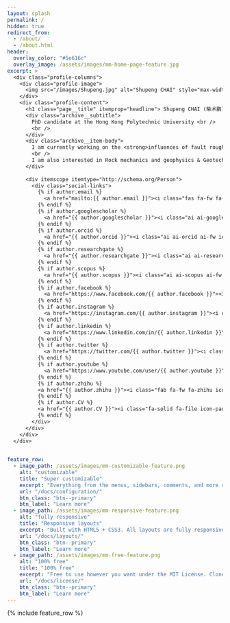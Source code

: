 ```yaml
---
layout: splash
permalink: /
hidden: true
redirect_from: 
  - /about/
  - /about.html
header:
  overlay_color: "#5e616c"
  overlay_image: /assets/images/mm-home-page-feature.jpg
excerpt: >
  <div class="profile-columns">
    <div class="profile-image">
      <img src="/images/Shupeng.jpg" alt="Shupeng CHAI" style="max-width: 300px; border-radius: 50%;" >
    </div>
    <div class="profile-content">
      <h1 class="page__title" itemprop="headline"> Shupeng CHAI (柴术鹏) </h1>
      <div class="archive__subtitle">
        PhD candidate at the Hong Kong Polytechnic University <br /> 
        <br />
      </div>
      <div class="archive__item-body">
        I am currently working on the <strong>influences of fault roughness on rupture dynamics and stick-slip behavior</strong> through integrated <strong>laboratory experiments</strong> and <strong>numerical simulations</strong>  <br /> 
        <br />
        I am also interested in Rock mechanics and geophysics & Geotechnical engineering & Planetary Geomechanics & Mining backfill.
      </div>      
      
      <div itemscope itemtype="http://schema.org/Person">
        <div class="social-links">
          {% if author.email %}
            <a href="mailto:{{ author.email }}"><i class="fas fa-fw fa-envelope icon-pad-right" aria-hidden="true"></i>
          {% endif %}
          {% if author.googlescholar %}
            <a href="{{ author.googlescholar }}"><i class="ai ai-google-scholar icon-pad-right"></i>
          {% endif %}
          {% if author.orcid %}
            <a href="{{ author.orcid }}"><i class="ai ai-orcid ai-fw icon-pad-right"></i>
          {% endif %}
          {% if author.researchgate %}
            <a href="{{ author.researchgate }}"><i class="ai ai-researchgate ai-fw icon-pad-right" aria-hidden="true"></i>
          {% endif %}
          {% if author.scopus %}
            <a href="{{ author.scopus }}"><i class="ai ai-scopus ai-fw icon-pad-right"></i>
          {% endif %}
          {% if author.facebook %}
            <a href="https://www.facebook.com/{{ author.facebook }}"><i class="fab fa-fw fa-facebook-f icon-pad-right" aria-hidden="true"></i>
          {% endif %}
          {% if author.instagram %}
            <a href="https://instagram.com/{{ author.instagram }}"><i class="fab fa-fw fa-instagram icon-pad-right" aria-hidden="true"></i>
          {% endif %}
          {% if author.linkedin %}
            <a href="https://www.linkedin.com/in/{{ author.linkedin }}"><i class="fab fa-fw fa-linkedin icon-pad-right" aria-hidden="true"></i>
          {% endif %} 
          {% if author.twitter %}
            <a href="https://twitter.com/{{ author.twitter }}"><i class="fab fa-fw fa-x-twitter icon-pad-right" aria-hidden="true"></i>
          {% endif %}
          {% if author.youtube %}
            <a href="https://www.youtube.com/user/{{ author.youtube }}"><i class="fab fa-fw fa-youtube icon-pad-right" aria-hidden="true"></i>
          {% endif %}
          {% if author.zhihu %}
          <a href="{{ author.zhihu }}"><i class="fab fa-fw fa-zhihu icon-pad-right" aria-hidden="true"></i>
          {% endif %}      
          {% if author.CV %}
          <a href="{{ author.CV }}"><i class="fa-solid fa-file icon-pad-right" aria-hidden="true"></i>
          {% endif %} 
        </div>
      </div>
    </div>
  </div>

  
feature_row:
  - image_path: /assets/images/mm-customizable-feature.png
    alt: "customizable"
    title: "Super customizable"
    excerpt: "Everything from the menus, sidebars, comments, and more can be configured or set with YAML Front Matter."
    url: "/docs/configuration/"
    btn_class: "btn--primary"
    btn_label: "Learn more"
  - image_path: /assets/images/mm-responsive-feature.png
    alt: "fully responsive"
    title: "Responsive layouts"
    excerpt: "Built with HTML5 + CSS3. All layouts are fully responsive with helpers to augment your content."
    url: "/docs/layouts/"
    btn_class: "btn--primary"
    btn_label: "Learn more"
  - image_path: /assets/images/mm-free-feature.png
    alt: "100% free"
    title: "100% free"
    excerpt: "Free to use however you want under the MIT License. Clone it, fork it, customize it... whatever!"
    url: "/docs/license/"
    btn_class: "btn--primary"
    btn_label: "Learn more"      
---
```


{% include feature_row %}

<!-- <small><a href="https://github.com/mmistakes/minimal-mistakes/releases/tag/4.27.1">Latest release v4.27.1</a></small> -->

